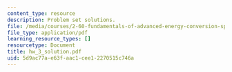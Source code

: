 ```yaml
---
content_type: resource
description: Problem set solutions.
file: /media/courses/2-60-fundamentals-of-advanced-energy-conversion-spring-2004/5d9ac77ae63faac1cee12270515c746a_hw_3_solution.pdf
file_type: application/pdf
learning_resource_types: []
resourcetype: Document
title: hw_3_solution.pdf
uid: 5d9ac77a-e63f-aac1-cee1-2270515c746a
---
```


